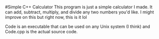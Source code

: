 #Simple C++ Calculator
This program is just a simple calculator I made. It can add, subtract, multiply, and divide any two numbers you'd like. I might improve on this but right now, this is it lol

Code is an executable that can be used on any Unix system (I think) and Code.cpp is the actual source code.
